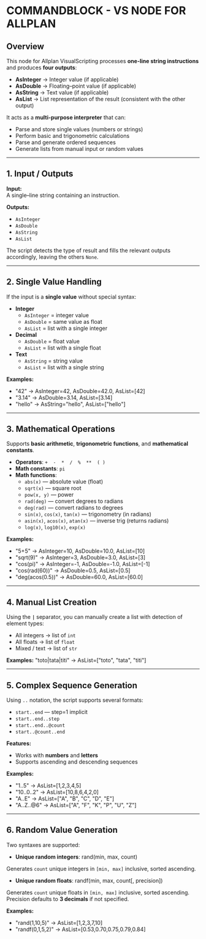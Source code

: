 # COMMANDBLOCK - VS NODE FOR ALLPLAN

## Overview
This node for Allplan VisualScripting processes **one-line string instructions** and produces **four outputs**:

- **AsInteger** → Integer value (if applicable)
- **AsDouble** → Floating–point value (if applicable)
- **AsString** → Text value (if applicable)
- **AsList** → List representation of the result (consistent with the other output)

It acts as a **multi-purpose interpreter** that can:
- Parse and store single values (numbers or strings)
- Perform basic and trigonometric calculations
- Parse and generate ordered sequences
- Generate lists from manual input or random values

---

## 1. Input / Outputs

**Input:**  
A single–line string containing an instruction.  

**Outputs:**  
- `AsInteger`
- `AsDouble`
- `AsString`
- `AsList`

The script detects the type of result and fills the relevant outputs accordingly, leaving the others `None`.

---

## 2. Single Value Handling

If the input is a **single value** without special syntax:

- **Integer**  
  - `AsInteger` = integer value  
  - `AsDouble` = same value as float  
  - `AsList` = list with a single integer  
- **Decimal**  
  - `AsDouble` = float value  
  - `AsList` = list with a single float  
- **Text**  
  - `AsString` = string value  
  - `AsList` = list with a single string

**Examples:**
- "42" → AsInteger=42, AsDouble=42.0, AsList=[42]
- "3.14" → AsDouble=3.14, AsList=[3.14]
- "hello" → AsString="hello", AsList=["hello"]

---

## 3. Mathematical Operations

Supports **basic arithmetic**, **trigonometric functions**, and **mathematical constants**.

- **Operators**: `+  -  *  /  %  **  ( )`
- **Math constants**: `pi`
- **Math functions**:
  - `abs(x)` — absolute value (float) 
  - `sqrt(x)` — square root
  - `pow(x, y)` — power
  - `rad(deg)` — convert degrees to radians
  - `deg(rad)` — convert radians to degrees
  - `sin(x)`, `cos(x)`, `tan(x)` — trigonometry (in radians)
  - `asin(x)`, `acos(x)`, `atan(x)` — inverse trig (returns radians)
  - `log(x)`, `log10(x)`, `exp(x)`
  
**Examples:**
- "5+5" → AsInteger=10, AsDouble=10.0, AsList=[10]
- "sqrt(9)" → AsInteger=3, AsDouble=3.0, AsList=[3]
- "cos(pi)" → AsInteger=-1, AsDouble=-1.0, AsList=[-1]
- "cos(rad(60))" → AsDouble=0.5, AsList=[0.5]
- "deg(acos(0.5))" → AsDouble=60.0, AsList=[60.0]

---

## 4. Manual List Creation

Using the **`|`** separator, you can manually create a list with detection of element types:
- All integers → list of `int`
- All floats   → list of `float`
- Mixed / text → list of `str`

**Examples:**
"toto|tata|titi" → AsList=["toto", "tata", "titi"]

---

## 5. Complex Sequence Generation

Using `..` notation, the script supports several formats:

- `start..end` — step=1 implicit
- `start..end..step`
- `start..end..@count`
- `start..@count..end`

**Features:**
- Works with **numbers** and **letters**
- Supports ascending and descending sequences

**Examples:**
- "1..5" → AsList=[1,2,3,4,5]
- "10..0..2" → AsList=[10,8,6,4,2,0]
- "A..E" → AsList=["A", "B", "C", "D", "E"]
- "A..Z..@6" → AsList=["A", "F", "K", "P", "U", "Z"]

---

## 6. Random Value Generation

Two syntaxes are supported:

- **Unique random integers**:
rand(min, max, count)

Generates `count` unique integers in `[min, max]` inclusive, sorted ascending.

- **Unique random floats**:
randf(min, max, count[, precision])

Generates `count` unique floats in `[min, max]` inclusive, sorted ascending.  
Precision defaults to **3 decimals** if not specified.

**Examples:**
- "rand(1,10,5)" → AsList=[1,2,3,7,10]
- "randf(0,1,5,2)" → AsList=[0.53,0.70,0.75,0.79,0.84]

